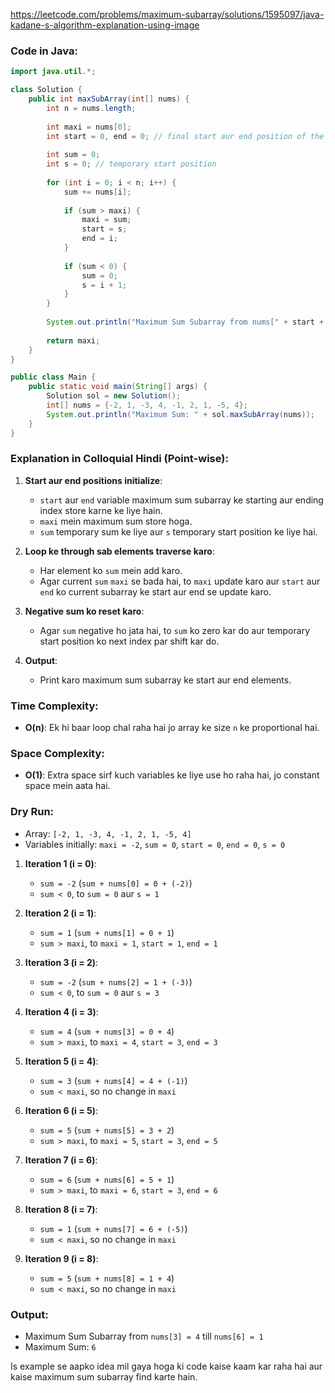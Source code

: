 https://leetcode.com/problems/maximum-subarray/solutions/1595097/java-kadane-s-algorithm-explanation-using-image

### Code in Java:

```java
import java.util.*;

class Solution {
    public int maxSubArray(int[] nums) {
        int n = nums.length;
        
        int maxi = nums[0];
        int start = 0, end = 0; // final start aur end position of the maximum sum subarray
        
        int sum = 0;
        int s = 0; // temporary start position
        
        for (int i = 0; i < n; i++) {
            sum += nums[i];
            
            if (sum > maxi) {
                maxi = sum;
                start = s;
                end = i;
            }
            
            if (sum < 0) {
                sum = 0;
                s = i + 1;
            }
        }
        
        System.out.println("Maximum Sum Subarray from nums[" + start + "] = " + nums[start] + " till nums[" + end + "] = " + nums[end]);
        
        return maxi;
    }
}

public class Main {
    public static void main(String[] args) {
        Solution sol = new Solution();
        int[] nums = {-2, 1, -3, 4, -1, 2, 1, -5, 4};
        System.out.println("Maximum Sum: " + sol.maxSubArray(nums));
    }
}
```

### Explanation in Colloquial Hindi (Point-wise):

1. **Start aur end positions initialize**: 
   - `start` aur `end` variable maximum sum subarray ke starting aur ending index store karne ke liye hain.
   - `maxi` mein maximum sum store hoga.
   - `sum` temporary sum ke liye aur `s` temporary start position ke liye hai.

2. **Loop ke through sab elements traverse karo**:
   - Har element ko `sum` mein add karo.
   - Agar current `sum` `maxi` se bada hai, to `maxi` update karo aur `start` aur `end` ko current subarray ke start aur end se update karo.

3. **Negative sum ko reset karo**:
   - Agar `sum` negative ho jata hai, to `sum` ko zero kar do aur temporary start position ko next index par shift kar do.

4. **Output**:
   - Print karo maximum sum subarray ke start aur end elements.

### Time Complexity:
- **O(n)**: Ek hi baar loop chal raha hai jo array ke size `n` ke proportional hai.

### Space Complexity:
- **O(1)**: Extra space sirf kuch variables ke liye use ho raha hai, jo constant space mein aata hai.

### Dry Run:
- Array: `[-2, 1, -3, 4, -1, 2, 1, -5, 4]`
- Variables initially: `maxi = -2`, `sum = 0`, `start = 0`, `end = 0`, `s = 0`
  
1. **Iteration 1 (i = 0)**:
   - `sum = -2` (`sum + nums[0] = 0 + (-2)`)
   - `sum < 0`, to `sum = 0` aur `s = 1`
   
2. **Iteration 2 (i = 1)**:
   - `sum = 1` (`sum + nums[1] = 0 + 1`)
   - `sum > maxi`, to `maxi = 1`, `start = 1`, `end = 1`

3. **Iteration 3 (i = 2)**:
   - `sum = -2` (`sum + nums[2] = 1 + (-3)`)
   - `sum < 0`, to `sum = 0` aur `s = 3`

4. **Iteration 4 (i = 3)**:
   - `sum = 4` (`sum + nums[3] = 0 + 4`)
   - `sum > maxi`, to `maxi = 4`, `start = 3`, `end = 3`

5. **Iteration 5 (i = 4)**:
   - `sum = 3` (`sum + nums[4] = 4 + (-1)`)
   - `sum < maxi`, so no change in `maxi`

6. **Iteration 6 (i = 5)**:
   - `sum = 5` (`sum + nums[5] = 3 + 2`)
   - `sum > maxi`, to `maxi = 5`, `start = 3`, `end = 5`

7. **Iteration 7 (i = 6)**:
   - `sum = 6` (`sum + nums[6] = 5 + 1`)
   - `sum > maxi`, to `maxi = 6`, `start = 3`, `end = 6`

8. **Iteration 8 (i = 7)**:
   - `sum = 1` (`sum + nums[7] = 6 + (-5)`)
   - `sum < maxi`, so no change in `maxi`

9. **Iteration 9 (i = 8)**:
   - `sum = 5` (`sum + nums[8] = 1 + 4`)
   - `sum < maxi`, so no change in `maxi`

### Output:
- Maximum Sum Subarray from `nums[3] = 4` till `nums[6] = 1`
- Maximum Sum: `6`

Is example se aapko idea mil gaya hoga ki code kaise kaam kar raha hai aur kaise maximum sum subarray find karte hain.
